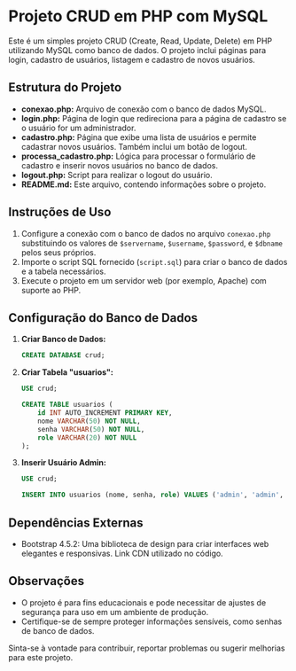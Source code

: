 # Projeto CRUD em PHP com MySQL

Este é um simples projeto CRUD (Create, Read, Update, Delete) em PHP utilizando MySQL como banco de dados. O projeto inclui páginas para login, cadastro de usuários, listagem e cadastro de novos usuários.

## Estrutura do Projeto

- **conexao.php:** Arquivo de conexão com o banco de dados MySQL.
- **login.php:** Página de login que redireciona para a página de cadastro se o usuário for um administrador.
- **cadastro.php:** Página que exibe uma lista de usuários e permite cadastrar novos usuários. Também inclui um botão de logout.
- **processa_cadastro.php:** Lógica para processar o formulário de cadastro e inserir novos usuários no banco de dados.
- **logout.php:** Script para realizar o logout do usuário.
- **README.md:** Este arquivo, contendo informações sobre o projeto.

## Instruções de Uso

1. Configure a conexão com o banco de dados no arquivo `conexao.php` substituindo os valores de `$servername`, `$username`, `$password`, e `$dbname` pelos seus próprios.
2. Importe o script SQL fornecido (`script.sql`) para criar o banco de dados e a tabela necessários.
3. Execute o projeto em um servidor web (por exemplo, Apache) com suporte ao PHP.

## Configuração do Banco de Dados

1. **Criar Banco de Dados:**
    ```sql
    CREATE DATABASE crud;
    ```

2. **Criar Tabela "usuarios":**
    ```sql
    USE crud;

    CREATE TABLE usuarios (
        id INT AUTO_INCREMENT PRIMARY KEY,
        nome VARCHAR(50) NOT NULL,
        senha VARCHAR(50) NOT NULL,
        role VARCHAR(20) NOT NULL
    );
    ```

3. **Inserir Usuário Admin:**
    ```sql
    USE crud;

    INSERT INTO usuarios (nome, senha, role) VALUES ('admin', 'admin', 'admin');
    ```

## Dependências Externas

- Bootstrap 4.5.2: Uma biblioteca de design para criar interfaces web elegantes e responsivas. Link CDN utilizado no código.

## Observações

- O projeto é para fins educacionais e pode necessitar de ajustes de segurança para uso em um ambiente de produção.
- Certifique-se de sempre proteger informações sensíveis, como senhas de banco de dados.

Sinta-se à vontade para contribuir, reportar problemas ou sugerir melhorias para este projeto.
